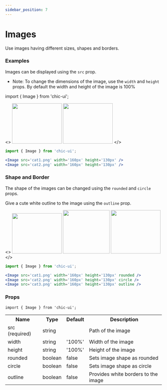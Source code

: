 ```yaml
---
sidebar_position: 7
---
```


# Images

Use images having different sizes, shapes and borders.

### Examples

Images can be displayed using the `src` prop.

- Note: To change the dimensions of the image, use the `width` and `height` props. By default the width and height of the image is 100%

import { Image } from 'chic-ui';

<>
<Image className='single' src='https://encrypted-tbn0.gstatic.com/images?q=tbn:ANd9GcSZNO3U161Gmfn4tpmvDt3j-5wQlY4CsKulAw&usqp=CAU' width='160px' height='130px' />
<Image className='single' src='https://wallpaperaccess.com/full/32048.jpg' width='160px' height='130px' />
</>

```jsx
import { Image } from 'chic-ui';

<Image src='cat1.png' width='160px' height='130px' />
<Image src='cat2.png' width='160px' height='130px' />
```

### Shape and Border

The shape of the images can be changed using the `rounded` and `circle` props.

Give a cute white outline to the image using the `outline` prop.

<>
<Image className='single' src='https://encrypted-tbn0.gstatic.com/images?q=tbn:ANd9GcSZNO3U161Gmfn4tpmvDt3j-5wQlY4CsKulAw&usqp=CAU' width='160px' height='130px' rounded />
<Image className='single' src='https://wallpaperaccess.com/full/235592.jpg' width='150px' height='140px' circle />
<Image className='single' src='https://wallpaperaccess.com/full/32048.jpg' width='160px' height='140px' outline />
</>

```jsx
import { Image } from 'chic-ui';

<Image src='cat1.png' width='160px' height='130px' rounded />
<Image src='cat2.png' width='160px' height='130px' circle />
<Image src='cat3.png' width='160px' height='130px' outline />
```

### Props

```
import { Image } from 'chic-ui';
```

<table>
  <tr>
     <th>Name</th>
     <th>Type</th>
     <th>Default</th>
     <th>Description</th>
  </tr>
  <tr>
    <td>src (required)</td>
    <td>string</td>
    <td></td>
    <td>Path of the image</td>
  </tr>
  <tr>
    <td>width</td>
    <td>string</td>
    <td>'100%'</td>
    <td>Width of the image</td>
  </tr>
  <tr>
    <td>height</td>
    <td>string</td>
    <td>'100%'</td>
    <td>Height of the image</td>
  </tr>
  <tr>
    <td>rounded</td>
    <td>boolean</td>
    <td>false</td>
    <td>Sets image shape as rounded</td>
  </tr>
   <tr>
    <td>circle</td>
    <td>boolean</td>
    <td>false</td>
    <td>Sets image shape as circle</td>
  </tr>
   <tr>
    <td>outline</td>
    <td>boolean</td>
    <td>false</td>
    <td>Provides white borders to the image</td>
  </tr>
</table>
